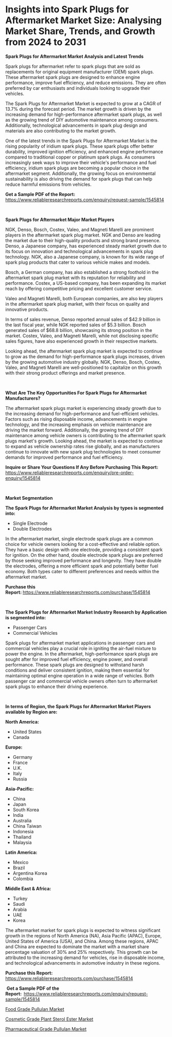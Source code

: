<p><h1>Insights into Spark Plugs for Aftermarket Market Size: Analysing Market Share, Trends, and Growth from 2024 to 2031</h1></p><p><strong>Spark Plugs for Aftermarket Market Analysis and Latest Trends</strong></p>
<p><p>Spark plugs for aftermarket refer to spark plugs that are sold as replacements for original equipment manufacturer (OEM) spark plugs. These aftermarket spark plugs are designed to enhance engine performance, improve fuel efficiency, and reduce emissions. They are often preferred by car enthusiasts and individuals looking to upgrade their vehicles.</p><p>The Spark Plugs for Aftermarket Market is expected to grow at a CAGR of 13.7% during the forecast period. The market growth is driven by the increasing demand for high-performance aftermarket spark plugs, as well as the growing trend of DIY automotive maintenance among consumers. Additionally, technological advancements in spark plug design and materials are also contributing to the market growth.</p><p>One of the latest trends in the Spark Plugs for Aftermarket Market is the rising popularity of iridium spark plugs. These spark plugs offer better durability, improved ignition efficiency, and enhanced engine performance compared to traditional copper or platinum spark plugs. As consumers increasingly seek ways to improve their vehicle's performance and fuel efficiency, iridium spark plugs are becoming a popular choice in the aftermarket segment. Additionally, the growing focus on environmental sustainability is also driving the demand for spark plugs that can help reduce harmful emissions from vehicles.</p></p>
<p><strong>Get a Sample PDF of the Report:&nbsp;</strong> <a href="https://www.reliableresearchreports.com/enquiry/request-sample/1545814">https://www.reliableresearchreports.com/enquiry/request-sample/1545814</a></p>
<p>&nbsp;</p>
<p><strong>Spark Plugs for Aftermarket Major Market Players</strong></p>
<p><p>NGK, Denso, Bosch, Costex, Valeo, and Magneti Marelli are prominent players in the aftermarket spark plug market. NGK and Denso are leading the market due to their high-quality products and strong brand presence. Denso, a Japanese company, has experienced steady market growth due to its focus on innovation and technological advancements in spark plug technology. NGK, also a Japanese company, is known for its wide range of spark plug products that cater to various vehicle makes and models.</p><p>Bosch, a German company, has also established a strong foothold in the aftermarket spark plug market with its reputation for reliability and performance. Costex, a US-based company, has been expanding its market reach by offering competitive pricing and excellent customer service.</p><p>Valeo and Magneti Marelli, both European companies, are also key players in the aftermarket spark plug market, with their focus on quality and innovative products.</p><p>In terms of sales revenue, Denso reported annual sales of $42.9 billion in the last fiscal year, while NGK reported sales of $5.3 billion. Bosch generated sales of $68.8 billion, showcasing its strong position in the market. Costex, Valeo, and Magneti Marelli, while not disclosing specific sales figures, have also experienced growth in their respective markets.</p><p>Looking ahead, the aftermarket spark plug market is expected to continue to grow as the demand for high-performance spark plugs increases, driven by the growing automotive industry globally. NGK, Denso, Bosch, Costex, Valeo, and Magneti Marelli are well-positioned to capitalize on this growth with their strong product offerings and market presence.</p></p>
<p>&nbsp;</p>
<p><strong>What Are The Key Opportunities For Spark Plugs for Aftermarket Manufacturers?</strong></p>
<p><p>The aftermarket spark plugs market is experiencing steady growth due to the increasing demand for high-performance and fuel-efficient vehicles. Factors such as rising disposable income, advancements in engine technology, and the increasing emphasis on vehicle maintenance are driving the market forward. Additionally, the growing trend of DIY maintenance among vehicle owners is contributing to the aftermarket spark plugs market's growth. Looking ahead, the market is expected to continue to expand as vehicle ownership rates rise globally, and as manufacturers continue to innovate with new spark plug technologies to meet consumer demands for improved performance and fuel efficiency.</p></p>
<p><strong>Inquire or Share Your Questions If Any Before Purchasing This Report:</strong> <a href="https://www.reliableresearchreports.com/enquiry/pre-order-enquiry/1545814">https://www.reliableresearchreports.com/enquiry/pre-order-enquiry/1545814</a></p>
<p>&nbsp;</p>
<p><strong>Market Segmentation</strong></p>
<p><strong>The Spark Plugs for Aftermarket Market Analysis by types is segmented into:</strong></p>
<p><ul><li>Single Electrode</li><li>Double Electrodes</li></ul></p>
<p><p>In the aftermarket market, single electrode spark plugs are a common choice for vehicle owners looking for a cost-effective and reliable option. They have a basic design with one electrode, providing a consistent spark for ignition. On the other hand, double electrode spark plugs are preferred by those seeking improved performance and longevity. They have double the electrodes, offering a more efficient spark and potentially better fuel economy. Both types cater to different preferences and needs within the aftermarket market.</p></p>
<p><strong>Purchase this Report:&nbsp;</strong><a href="https://www.reliableresearchreports.com/purchase/1545814">https://www.reliableresearchreports.com/purchase/1545814</a></p>
<p>&nbsp;</p>
<p><strong>The Spark Plugs for Aftermarket Market Industry Research by Application is segmented into:</strong></p>
<p><ul><li>Passenger Cars</li><li>Commercial Vehicles</li></ul></p>
<p><p>Spark plugs for aftermarket market applications in passenger cars and commercial vehicles play a crucial role in igniting the air-fuel mixture to power the engine. In the aftermarket, high-performance spark plugs are sought after for improved fuel efficiency, engine power, and overall performance. These spark plugs are designed to withstand harsh conditions and deliver consistent ignition, making them essential for maintaining optimal engine operation in a wide range of vehicles. Both passenger car and commercial vehicle owners often turn to aftermarket spark plugs to enhance their driving experience.</p></p>
<p>&nbsp;</p>
<p><strong>In terms of Region, the Spark Plugs for Aftermarket Market Players available by Region are:</strong></p>
<p>
    <p> <strong> North America: </strong>
        <ul>
            <li>United States</li>
            <li>Canada</li>
        </ul>
        </p> 
    <p> <strong> Europe: </strong>
        <ul>
            <li>Germany</li>
            <li>France</li>
            <li>U.K.</li>
            <li>Italy</li>
            <li>Russia</li>
        </ul>
        </p> 
    <p> <strong> Asia-Pacific: </strong>
        <ul>
            <li>China</li>
            <li>Japan</li>
            <li>South Korea</li>
            <li>India</li>
            <li>Australia</li>
            <li>China Taiwan</li>
            <li>Indonesia</li>
            <li>Thailand</li>
            <li>Malaysia</li>
        </ul>
        </p> 
    <p> <strong> Latin America: </strong>
        <ul>
            <li>Mexico</li>
            <li>Brazil</li>
            <li>Argentina Korea</li>
            <li>Colombia</li>
        </ul>
        </p> 
    <p> <strong> Middle East & Africa: </strong>
        <ul>
            <li>Turkey</li>
            <li>Saudi</li>
            <li>Arabia</li>
            <li>UAE</li>
            <li>Korea</li>
        </ul>
    </p>
    </p>
<p><p>The aftermarket market for spark plugs is expected to witness significant growth in the regions of North America (NA), Asia Pacific (APAC), Europe, United States of America (USA), and China. Among these regions, APAC and China are expected to dominate the market with a market share percentage valuation of 30% and 25% respectively. This growth can be attributed to the increasing demand for vehicles, rise in disposable income, and technological advancements in automotive industry in these regions.</p></p>
<p><strong>Purchase this Report: </strong><a href="https://www.reliableresearchreports.com/purchase/1545814">https://www.reliableresearchreports.com/purchase/1545814</a></p>
<p>&nbsp;<strong>Get a Sample PDF of the Report:&nbsp;&nbsp;</strong><a href="https://www.reliableresearchreports.com/enquiry/request-sample/1545814">https://www.reliableresearchreports.com/enquiry/request-sample/1545814</a></p>
<p><strong></strong></p>
<p><p><a href="https://view.publitas.com/reportprime-1/food-grade-pullulan-market-size-share-trends-analysis-report-by-application-regional-outlook-competitive-strategies-and-segment-forecasts-2023-2030/">Food Grade Pullulan Market</a></p><p><a href="https://view.publitas.com/reportprime-1/cosmetic-grade-plant-sterol-ester-market-research-report-unlocks-analysis-on-the-market-financial-status-market-size-and-market-revenue-upto-2030/">Cosmetic Grade Plant Sterol Ester Market</a></p><p><a href="https://view.publitas.com/reportprime-1/pharmaceutical-grade-pullulan-market-size-global-industry-overview-market-segmentation-and-forecast-2023-to-2030/">Pharmaceutical Grade Pullulan Market</a></p></p>